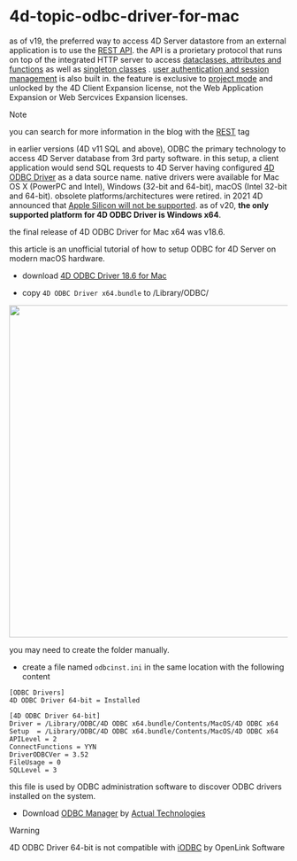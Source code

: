 # 4d-topic-odbc-driver-for-mac

as of v19, the preferred way to access 4D Server datastore from an external application is to use the [REST API](https://developer.4d.com/docs/REST/REST_requests). the API is a prorietary protocol that runs on top of the integrated HTTP server to access [dataclasses, attributes and functions](https://developer.4d.com/docs/REST/manData) as well as [singleton classes](https://developer.4d.com/docs/Concepts/classes#singleton-classes) . [user authentication and session management](https://developer.4d.com/docs/REST/authUsers) is also built in. the feature is exclusive to [project mode](https://doc.4d.com/4Dv20/4D/20.2/Converting-databases-to-projects.300-6750126.en.html) and unlocked by the 4D Client Expansion license, not the Web Application Expansion or Web Sercvices Expansion licenses.

> [!NOTE]
 you can search for more information in the blog with the [REST](https://blog.4d.com/tag/rest/) tag

in earlier versions (4D v11 SQL and above), ODBC the primary technology to access 4D Server database from 3rd party software. in this setup, a client application would send SQL requests to 4D Server having configured [4D ODBC Driver](https://doc.4d.com/4Dv20/4D/20/4D-ODBC-Driver.100-6341902.en.html) as a data source name. native drivers were available for Mac OS X (PowerPC and Intel), Windows (32-bit and 64-bit), macOS (Intel 32-bit and 64-bit). obsolete platforms/architectures were retired. in 2021 4D announced that [Apple Silicon will not be supported](https://discuss.4d.com/t/macos-end-of-support-for-4d-odbc-driver-4d-for-oci-s2-2021/17013/19). as of v20, **the only supported platform for 4D ODBC Driver is Windows x64**.

the final release of 4D ODBC Driver for Mac x64 was v18.6. 

this article is an unofficial tutorial of how to setup ODBC for 4D Server on modern macOS hardware.

* download [4D ODBC Driver 18.6 for Mac](https://github.com/miyako/4d-topic-odbc-driver-for-mac/releases/tag/odbc-driver-macos-x64-18.6)

* copy `4D ODBC Driver x64.bundle` to /Library/ODBC/

<img src="https://github.com/user-attachments/assets/5348c5d3-7cfb-4da1-90f3-ddb9abc69de9" width=600 height=auto />

you may need to create the folder manually.

* create a file named `odbcinst.ini` in the same location with the following content

```
[ODBC Drivers]
4D ODBC Driver 64-bit = Installed

[4D ODBC Driver 64-bit]
Driver = /Library/ODBC/4D ODBC x64.bundle/Contents/MacOS/4D ODBC x64
Setup  = /Library/ODBC/4D ODBC x64.bundle/Contents/MacOS/4D ODBC x64
APILevel = 2
ConnectFunctions = YYN
DriverODBCVer = 3.52
FileUsage = 0
SQLLevel = 3
```

this file is used by ODBC administration software to discover ODBC drivers installed on the system.

* Download [ODBC Manager](https://odbcmanager.net/index.php) by [Actual Technologies](http://www.actualtech.com/)

> [!WARNING]
4D ODBC Driver 64-bit is not compatible with [iODBC](https://www.iodbc.org/dataspace/doc/iodbc/wiki/iodbcWiki/WelcomeVisitors) by OpenLink Software
